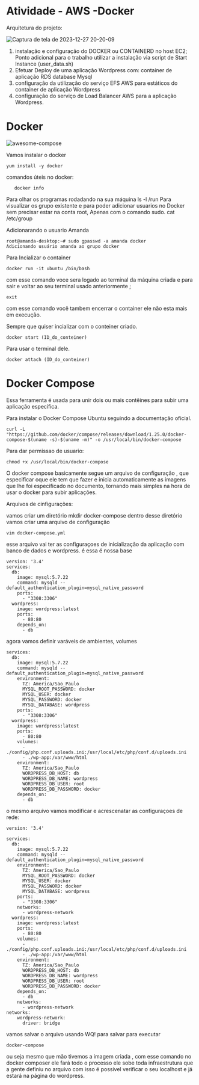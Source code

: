 <h1>Atividade - AWS -Docker</h1>
Arquitetura do projeto:

![Captura de tela de 2023-12-27 20-20-09](https://github.com/AmandaCampoos/Docker/assets/138727208/5806f5d8-1f6a-465b-8aa1-2e1bb028e176)


1. instalação e configuração do DOCKER
ou CONTAINERD no host EC2;
Ponto adicional para o trabalho utilizar
a instalação via script de Start Instance
(user_data.sh)
2. Efetuar Deploy de uma aplicação
Wordpress com:
container de aplicação
RDS database Mysql
3. configuração da utilização do serviço
EFS AWS para estáticos do container
de aplicação Wordpress
4. configuração do serviço de Load
Balancer AWS para a aplicação
Wordpress.




# Docker
![awesome-compose](https://github.com/AmandaCampoos/Docker/assets/138727208/89fe560b-57bf-4ee0-ab2b-90aee7f8b23c)


Vamos instalar o docker 
```
yum install -y docker

```
comandos úteis no docker:
```docker -v
   docker info
```
Para olhar os programas rodadando na sua máquina
ls -l /run
Para visualizar os grupo existente e para poder adicionar usuarios no Docker sem precisar estar na conta root, Apenas com o comando sudo.
cat /etc/group

Adicionarando o usuario Amanda 
```
root@amanda-desktop:~# sudo gpasswd -a amanda docker
Adicionando usuário amanda ao grupo docker
```
Para Incializar o container 
```
docker run -it ubuntu /bin/bash
```
com esse comando voce sera logado ao terminal da máquina criada e para sair 
e voltar ao seu terminal usado anteriormente ;
```
exit
```
com esse comando você tambem encerrar o container ele não esta mais em execução.

Sempre que quiser incializar com o conteiner criado.
```
docker start (ID_do_conteiner)
```
Para usar o terminal dele.
```
docker attach (ID_do_conteiner)
```

# Docker Compose

Essa ferramenta é usada para unir dois ou mais contêines para subir uma aplicação específica. 

Para instalar o Docker Compose Ubuntu seguindo a documentação oficial.
```
curl -L "https://github.com/docker/compose/releases/download/1.25.0/docker-compose-$(uname -s)-$(uname -m)" -o /usr/local/bin/docker-compose
```
Para dar permissao de usuario:
```
chmod +x /usr/local/bin/docker-compose
```
O docker compose basicamente segue um arquivo de configuração , que especificar oque ele tem que fazer e inicia automaticamente as imagens que lhe foi especificado no documento, tornando mais simples na hora de usar o docker para subir aplicações.

Arquivos de cinfigurações:

vamos criar um diretório mkdir docker-compose  dentro desse diretório vamos criar uma arquivo de configuração
```
vim docker-compose.yml
```
esse arquivo vai ter as configuraçoes de inicialização da aplicação com banco de dados e wordpress.
é essa é nossa base
```
version: '3.4'
services:
  db:
    image: mysql:5.7.22
    command: mysqld --default_authentication_plugin=mysql_native_password
    ports:
      - "3308:3306"      
  wordpress:
    image: wordpress:latest
    ports:
      - 80:80
    depends_on:
      - db
```
agora vamos definir varáveis de ambientes, volumes
```
services:
  db:
    image: mysql:5.7.22
    command: mysqld --default_authentication_plugin=mysql_native_password
    environment:
      TZ: America/Sao_Paulo
      MYSQL_ROOT_PASSWORD: docker
      MYSQL_USER: docker
      MYSQL_PASSWORD: docker
      MYSQL_DATABASE: wordpress
    ports:
      - "3308:3306"
  wordpress:
    image: wordpress:latest
    ports:
      - 80:80
    volumes:
      - ./config/php.conf.uploads.ini:/usr/local/etc/php/conf.d/uploads.ini
      - ./wp-app:/var/www/html
    environment:
      TZ: America/Sao_Paulo
      WORDPRESS_DB_HOST: db
      WORDPRESS_DB_NAME: wordpress
      WORDPRESS_DB_USER: root
      WORDPRESS_DB_PASSWORD: docker
    depends_on:
      - db
```
o mesmo arquivo vamos modificar e acrescenatar as configuraçoes de rede:
```
version: '3.4'

services:
  db:
    image: mysql:5.7.22
    command: mysqld --default_authentication_plugin=mysql_native_password
    environment:
      TZ: America/Sao_Paulo
      MYSQL_ROOT_PASSWORD: docker
      MYSQL_USER: docker
      MYSQL_PASSWORD: docker
      MYSQL_DATABASE: wordpress
    ports:
      - "3308:3306"
    networks:
      - wordpress-network
  wordpress:
    image: wordpress:latest
    ports:
      - 80:80
    volumes:
      - ./config/php.conf.uploads.ini:/usr/local/etc/php/conf.d/uploads.ini
      - ./wp-app:/var/www/html
    environment:
      TZ: America/Sao_Paulo
      WORDPRESS_DB_HOST: db
      WORDPRESS_DB_NAME: wordpress
      WORDPRESS_DB_USER: root
      WORDPRESS_DB_PASSWORD: docker
    depends_on:
      - db
    networks:
      - wordpress-network
networks:
    wordpress-network:
      driver: bridge
```
vamos salvar o arquivo usando WQ! para salvar
para executar 
```
docker-compose
```
ou seja mesmo que mão tivemos a imagem criada , com esse comando no docker composer ele fará todo o processo ele sobe toda infraestrutura que a gente definiu no arquivo com isso é possivel verificar o seu localhost e já estará na página do wordpress.



 

